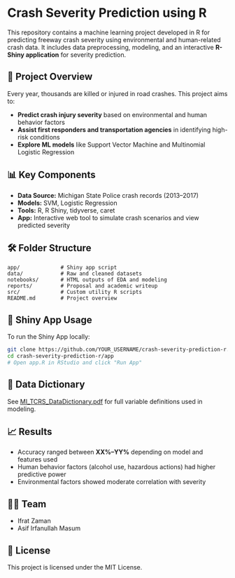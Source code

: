 # Crash Severity Prediction using R

This repository contains a machine learning project developed in R for predicting freeway crash severity using environmental and human-related crash data. It includes data preprocessing, modeling, and an interactive **R-Shiny application** for severity prediction.

## 🚗 Project Overview

Every year, thousands are killed or injured in road crashes. This project aims to:

- **Predict crash injury severity** based on environmental and human behavior factors
- **Assist first responders and transportation agencies** in identifying high-risk conditions
- **Explore ML models** like Support Vector Machine and Multinomial Logistic Regression

## 📊 Key Components

- **Data Source:** Michigan State Police crash records (2013–2017)
- **Models:** SVM, Logistic Regression
- **Tools:** R, R Shiny, tidyverse, caret
- **App:** Interactive web tool to simulate crash scenarios and view predicted severity

## 🛠 Folder Structure

```
app/             # Shiny app script
data/            # Raw and cleaned datasets
notebooks/       # HTML outputs of EDA and modeling
reports/         # Proposal and academic writeup
src/             # Custom utility R scripts
README.md        # Project overview
```

## 🚀 Shiny App Usage

To run the Shiny App locally:

```bash
git clone https://github.com/YOUR_USERNAME/crash-severity-prediction-r.git
cd crash-severity-prediction-r/app
# Open app.R in RStudio and click "Run App"
```

## 📁 Data Dictionary

See [MI_TCRS_DataDictionary.pdf](data/raw/) for full variable definitions used in modeling.

## 📈 Results

- Accuracy ranged between **XX%–YY%** depending on model and features used
- Human behavior factors (alcohol use, hazardous actions) had higher predictive power
- Environmental factors showed moderate correlation with severity

## 🧑‍💻 Team

- Ifrat Zaman
- Asif Irfanullah Masum

## 📄 License

This project is licensed under the MIT License.
